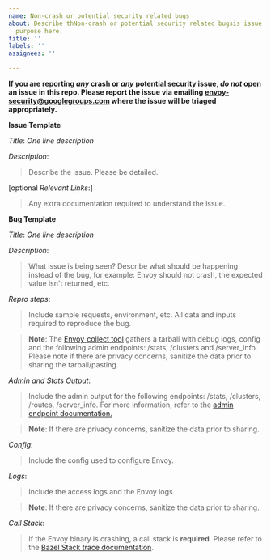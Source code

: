 ```yaml
---
name: Non-crash or potential security related bugs
about: Describe thNon-crash or potential security related bugsis issue template's
  purpose here.
title: ''
labels: ''
assignees: ''

---
```


**If you are reporting *any* crash or *any* potential security issue, *do not*
open an issue in this repo. Please report the issue via emailing
envoy-security@googlegroups.com where the issue will be triaged appropriately.**

**Issue Template**

*Title*: *One line description*

*Description*:
>Describe the issue. Please be detailed.

[optional *Relevant Links*:]
>Any extra documentation required to understand the issue.

**Bug Template**

*Title*: *One line description*

*Description*:
>What issue is being seen? Describe what should be happening instead of
the bug, for example: Envoy should not crash, the expected value isn't
returned, etc.

*Repro steps*:
> Include sample requests, environment, etc. All data and inputs
required to reproduce the bug.

>**Note**: The [Envoy_collect tool](https://github.com/envoyproxy/envoy/blob/master/tools/envoy_collect/README.md)
gathers a tarball with debug logs, config and the following admin
endpoints: /stats, /clusters and /server_info. Please note if there are
privacy concerns, sanitize the data prior to sharing the tarball/pasting.

*Admin and Stats Output*:
>Include the admin output for the following endpoints: /stats,
/clusters, /routes, /server_info. For more information, refer to the
[admin endpoint documentation.](https://www.envoyproxy.io/docs/envoy/latest/operations/admin)

>**Note**: If there are privacy concerns, sanitize the data prior to
sharing.

*Config*:
>Include the config used to configure Envoy.

*Logs*:
>Include the access logs and the Envoy logs.

>**Note**: If there are privacy concerns, sanitize the data prior to
sharing.

*Call Stack*:
> If the Envoy binary is crashing, a call stack is **required**.
Please refer to the [Bazel Stack trace documentation](https://github.com/envoyproxy/envoy/tree/master/bazel#stack-trace-symbol-resolution).
